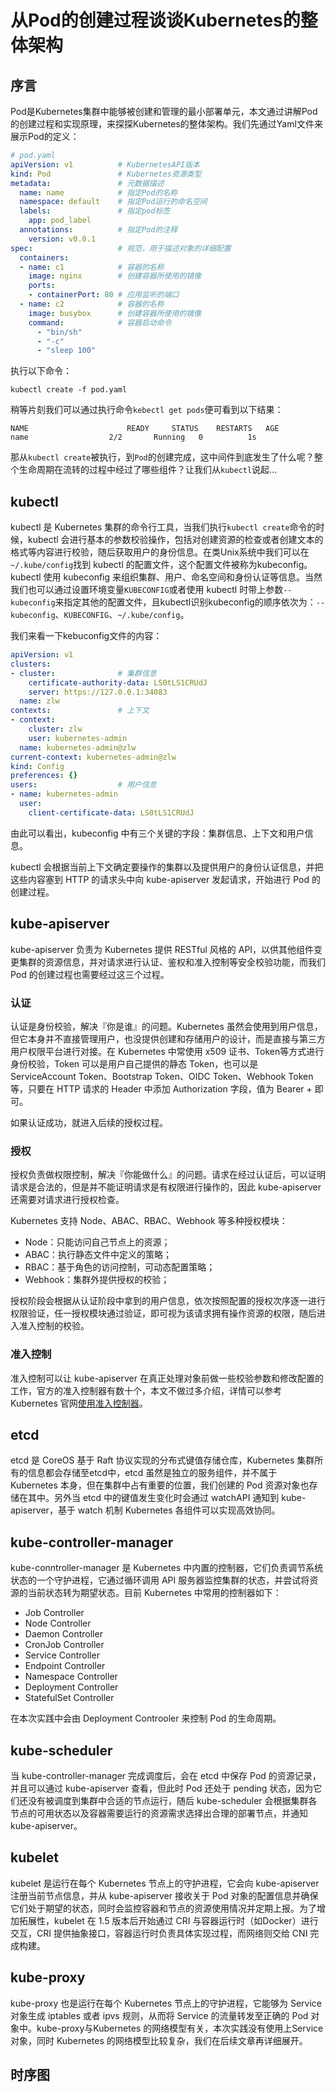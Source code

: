 # 从Pod的创建过程谈谈Kubernetes的整体架构

## 序言

Pod是Kubernetes集群中能够被创建和管理的最小部署单元，本文通过讲解Pod的创建过程和实现原理，来探探Kubernetes的整体架构。我们先通过Yaml文件来展示Pod的定义：
```yaml
# pod.yaml
apiVersion: v1          # KubernetesAPI版本
kind: Pod               # Kubernetes资源类型
metadata:               # 元数据描述
  name: name            # 指定Pod的名称
  namespace: default    # 指定Pod运行的命名空间
  labels:               # 指定pod标签
    app: pod_label
  annotations:          # 指定Pod的注释
    version: v0.0.1
spec:                   # 规范，用于描述对象的详细配置
  containers:
  - name: c1            # 容器的名称
    image: nginx        # 创建容器所使用的镜像
    ports:
    - containerPort: 80 # 应用监听的端口
  - name: c2            # 容器的名称
    image: busybox      # 创建容器所使用的镜像
    command:            # 容器启动命令
      - "bin/sh"
      - "-c"
      - "sleep 100"
```
执行以下命令：
```
kubectl create -f pod.yaml
```
稍等片刻我们可以通过执行命令`kebectl get pods`便可看到以下结果：
```
NAME                      READY     STATUS    RESTARTS   AGE
name                  2/2       Running   0          1s
```
那从`kubectl create`被执行，到`Pod`的创建完成，这中间件到底发生了什么呢？整个生命周期在流转的过程中经过了哪些组件？让我们从`kubectl`说起...

## kubectl
kubectl 是 Kubernetes 集群的命令行工具，当我们执行`kubectl create`命令的时候，kubectl 会进行基本的参数校验操作，包括对创建资源的检查或者创建文本的格式等内容进行校验，随后获取用户的身份信息。在类Unix系统中我们可以在`~/.kube/config`找到 kubectl 的配置文件，这个配置文件被称为kubeconfig。kubectl 使用 kubeconfig 来组织集群、用户、命名空间和身份认证等信息。当然我们也可以通过设置环境变量`KUBECONFIG`或者使用 kubectl 时带上参数`--kubeconfig`来指定其他的配置文件，且kubectl识别kubeconfig的顺序依次为：`--kubeconfig`、`KUBECONFIG`、`~/.kube/config`。

我们来看一下kebuconfig文件的内容：

```yaml
apiVersion: v1
clusters:
- cluster:              # 集群信息
    certificate-authority-data: LS0tLS1CRUdJ
    server: https://127.0.0.1:34083
  name: zlw
contexts:               # 上下文
- context:
    cluster: zlw
    user: kubernetes-admin
  name: kubernetes-admin@zlw
current-context: kubernetes-admin@zlw
kind: Config
preferences: {}
users:                  # 用户信息
- name: kubernetes-admin
  user:
    client-certificate-data: LS0tLS1CRUdJ
```
由此可以看出，kubeconfig 中有三个关键的字段：集群信息、上下文和用户信息。

kubectl 会根据当前上下文确定要操作的集群以及提供用户的身份认证信息，并把这些内容塞到 HTTP 的请求头中向 kube-apiserver 发起请求，开始进行 Pod 的创建过程。

## kube-apiserver

kube-apiserver 负责为 Kubernetes 提供 RESTful 风格的 API，以供其他组件变更集群的资源信息，并对请求进行认证、鉴权和准入控制等安全校验功能，而我们 Pod 的创建过程也需要经过这三个过程。

### 认证

认证是身份校验，解决『你是谁』的问题。Kubernetes 虽然会使用到用户信息，但它本身并不直接管理用户，也没提供创建和存储用户的设计，而是直接与第三方用户权限平台进行对接。在 Kubernetes 中常使用 x509 证书、Token等方式进行身份校验，Token 可以是用户自己提供的静态 Token，也可以是 ServiceAccount Token、Bootstrap Token、OIDC Token、Webhook Token等，只要在 HTTP 请求的 Header 中添加 Authorization 字段，值为 Bearer + <Token> 即可。

如果认证成功，就进入后续的授权过程。

### 授权

授权负责做权限控制，解决『你能做什么』的问题。请求在经过认证后，可以证明请求是合法的，但是并不能证明请求是有权限进行操作的，因此 kube-apiserver 还需要对请求进行授权检查。

Kubernetes 支持 Node、ABAC、RBAC、Webhook 等多种授权模块：
+ Node：只能访问自己节点上的资源；
+ ABAC：执行静态文件中定义的策略；
+ RBAC：基于角色的访问控制，可动态配置策略；
+ Webhook：集群外提供授权的校验；

授权阶段会根据从认证阶段中拿到的用户信息，依次按照配置的授权次序逐一进行权限验证，任一授权模块通过验证，即可视为该请求拥有操作资源的权限，随后进入准入控制的校验。

### 准入控制

准入控制可以让 kube-apiserver 在真正处理对象前做一些校验参数和修改配置的工作，官方的准入控制器有数十个，本文不做过多介绍，详情可以参考 Kubernetes 官网[使用准入控制器](https://kubernetes.io/zh/docs/reference/access-authn-authz/admission-controllers)。

## etcd

etcd 是 CoreOS 基于 Raft 协议实现的分布式键值存储仓库，Kubernetes 集群所有的信息都会存储至etcd中，etcd 虽然是独立的服务组件，并不属于 Kubernetes 本身，但在集群中占有重要的位置，我们创建的 Pod 资源对象也存储在其中。另外当 etcd 中的键值发生变化时会通过 watchAPI 通知到 kube-apiserver，基于 watch 机制 Kubernetes 各组件可以实现高效协同。

## kube-controller-manager

kube-conntroller-manager 是 Kubernetes 中内置的控制器，它们负责调节系统状态的一个守护进程，它通过循环调用 API 服务器监控集群的状态，并尝试将资源的当前状态转为期望状态。目前 Kubernetes 中常用的控制器如下：
+ Job Controller
+ Node Controller
+ Daemon Controller
+ CronJob Controller
+ Service Controller
+ Endpoint Controller
+ Namespace Controller 
+ Deployment Controller
+ StatefulSet Controller

在本次实践中会由 Deployment Controoler 来控制 Pod 的生命周期。

## kube-scheduler

当 kube-controller-manager 完成调度后，会在 etcd 中保存 Pod 的资源记录，并且可以通过 kube-apiserver 查看，但此时 Pod 还处于 pending 状态，因为它们还没有被调度到集群中合适的节点运行，随后 kube-scheduler 会根据集群各节点的可用状态以及容器需要运行的资源需求选择出合理的部署节点，并通知 kube-apiserver。

## kubelet

kubelet 是运行在每个 Kubernetes 节点上的守护进程，它会向 kube-apiserver 注册当前节点信息，并从 kube-apiserver 接收关于 Pod 对象的配置信息并确保它们处于期望的状态，同时会监控容器和节点的资源使用情况并定期上报。为了增加拓展性，kubelet 在 1.5 版本后开始通过 CRI 与容器运行时（如Docker）进行交互，CRI 提供抽象接口，容器运行时负责具体实现过程，而网络则交给 CNI 完成构建。

## kube-proxy 

kube-proxy 也是运行在每个 Kubernetes 节点上的守护进程，它能够为 Service 对象生成 iptables 或者 ipvs 规则，从而将 Service 的流量转发至正确的 Pod 对象中。kube-proxy与Kubernetes 的网络模型有关，本次实践没有使用上Service 对象，同时 Kubernetes 的网络模型比较复杂，我们在后续文章再详细展开。

## 时序图
[](images/kubernetes.png)
